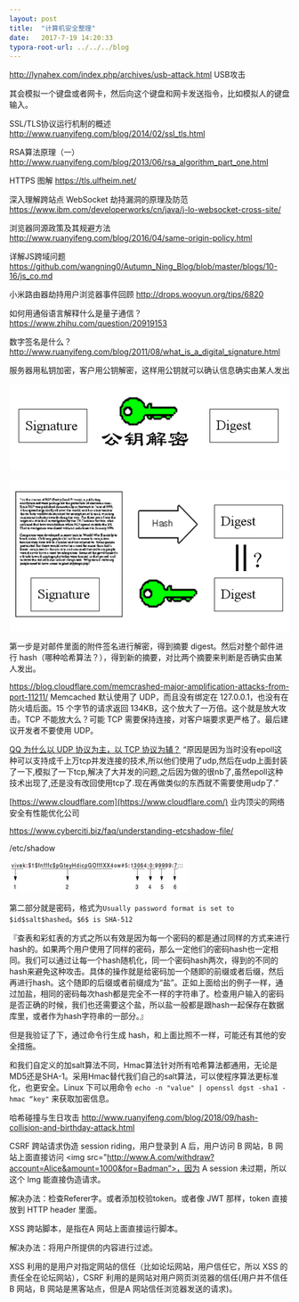 ```yaml
---
layout: post
title:  "计算机安全整理"
date:   2017-7-19 14:20:33
typora-root-url: ../../../blog
---
```


<http://lynahex.com/index.php/archives/usb-attack.html> USB攻击 

其会模拟一个键盘或者网卡，然后向这个键盘和网卡发送指令，比如模拟人的键盘输入。 

SSL/TLS协议运行机制的概述 <http://www.ruanyifeng.com/blog/2014/02/ssl_tls.html> 

RSA算法原理（一） <http://www.ruanyifeng.com/blog/2013/06/rsa_algorithm_part_one.html> 

HTTPS 图解 <https://tls.ulfheim.net/> 

深入理解跨站点 WebSocket 劫持漏洞的原理及防范 <https://www.ibm.com/developerworks/cn/java/j-lo-websocket-cross-site/> 

浏览器同源政策及其规避方法 <http://www.ruanyifeng.com/blog/2016/04/same-origin-policy.html> 

详解JS跨域问题 <https://github.com/wangning0/Autumn_Ning_Blog/blob/master/blogs/10-16/js_co.md> 

小米路由器劫持用户浏览器事件回顾 <http://drops.wooyun.org/tips/6820> 

如何用通俗语言解释什么是量子通信？<https://www.zhihu.com/question/20919153> 

数字签名是什么？ <http://www.ruanyifeng.com/blog/2011/08/what_is_a_digital_signature.html> 

服务器用私钥加密，客户用公钥解密，这样用公钥就可以确认信息确实由某人发出 

![encode](/images/2017/encode.png)

![decode](/images/2017/decode.png)

第一步是对邮件里面的附件签名进行解密，得到摘要 digest。然后对整个邮件进行 hash（哪种哈希算法？），得到新的摘要，对比两个摘要来判断是否确实由某人发出。 

<https://blog.cloudflare.com/memcrashed-major-amplification-attacks-from-port-11211/> Memcached 默认使用了 UDP，而且没有绑定在 127.0.0.1，也没有在防火墙后面。15 个字节的请求返回 134KB，这个放大了一万倍。这个就是放大攻击。TCP 不能放大么？可能 TCP 需要保持连接，对客户端要求更严格了。最后建议开发者不要使用 UDP。 

[QQ 为什么以 UDP 协议为主，以 TCP 协议为辅？](https://www.zhihu.com/question/20292749) “原因是因为当时没有epoll这种可以支持成千上万tcp并发连接的技术,所以他们使用了udp,然后在udp上面封装了一下,模拟了一下tcp,解决了大并发的问题,之后因为做的很nb了,虽然epoll这种技术出现了,还是没有改回使用tcp了.现在再做类似的东西就不需要使用udp了.” 

[https://www.cloudflare.com](https://www.cloudflare.com/) 业内顶尖的网络安全有性能优化公司 

<https://www.cyberciti.biz/faq/understanding-etcshadow-file/>

/etc/shadow

![etc shadow](/images/2017/etc-shadow.png)

第二部分就是密码，格式为`Usually password format is set to $id$salt$hashed`。`$6$ is SHA-512` 

『查表和彩虹表的方式之所以有效是因为每一个密码的都是通过同样的方式来进行hash的。如果两个用户使用了同样的密码，那么一定他们的密码hash也一定相同。我们可以通过让每一个hash随机化，同一个密码hash两次，得到的不同的hash来避免这种攻击。具体的操作就是给密码加一个随即的前缀或者后缀，然后再进行hash。这个随即的后缀或者前缀成为“盐”。正如上面给出的例子一样，通过加盐，相同的密码每次hash都是完全不一样的字符串了。检查用户输入的密码是否正确的时候，我们也还需要这个盐，所以盐一般都是跟hash一起保存在数据库里，或者作为hash字符串的一部分。』 

但是我验证了下，通过命令行生成 hash，和上面比照不一样，可能还有其他的安全措施。 

和我们自定义的加salt算法不同，Hmac算法针对所有哈希算法都通用，无论是MD5还是SHA-1。采用Hmac替代我们自己的salt算法，可以使程序算法更标准化，也更安全。Linux 下可以用命令 `echo -n "value" | openssl dgst -sha1 -hmac “key"` 来获取加密信息。 

哈希碰撞与生日攻击 <http://www.ruanyifeng.com/blog/2018/09/hash-collision-and-birthday-attack.html> 

CSRF 跨站请求伪造 session riding，用户登录到 A 后，用户访问 B 网站，B 网站上面直接访问 <img src="http://www.A.com/withdraw?account=Alice&amount=1000&for=Badman”>，因为 A session 未过期，所以这个 Img 能直接伪造请求。 

解决办法：检查Referer字。或者添加校验token。或者像 JWT 那样，token 直接放到 HTTP header 里面。 

XSS 跨站脚本，是指在A 网站上面直接运行脚本。 

解决办法：将用户所提供的内容进行过滤。 

XSS 利用的是用户对指定网站的信任（比如论坛网站，用户信任它，所以 XSS 的责任全在论坛网站），CSRF 利用的是网站对用户网页浏览器的信任(用户并不信任 B 网站，B 网站是黑客站点，但是A 网站信任浏览器发送的请求)。 